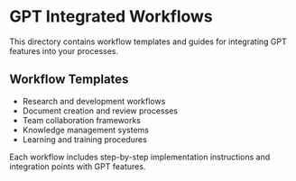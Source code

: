 # GPT Integrated Workflows

This directory contains workflow templates and guides for integrating GPT features into your processes.

## Workflow Templates

- Research and development workflows
- Document creation and review processes
- Team collaboration frameworks
- Knowledge management systems
- Learning and training procedures

Each workflow includes step-by-step implementation instructions and integration points with GPT features. 